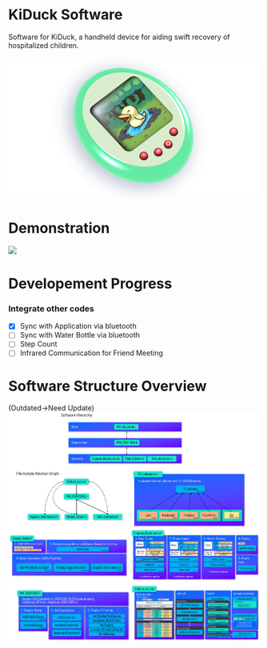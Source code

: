 # KiDuck Software

Software for KiDuck, a handheld device for aiding swift recovery of hospitalized children.

![](README_Asset/KiDuck_HW_Proposed.png)

# Demonstration
![](README_Asset/Demonstration.gif)

# Developement Progress
### Integrate other codes
- [x] Sync with Application via bluetooth
- [ ] Sync with Water Bottle via bluetooth
- [ ] Step Count
- [ ] Infrared Communication for Friend Meeting

# Software Structure Overview
(Outdated->Need Update)
![](README_Asset/software.png)
